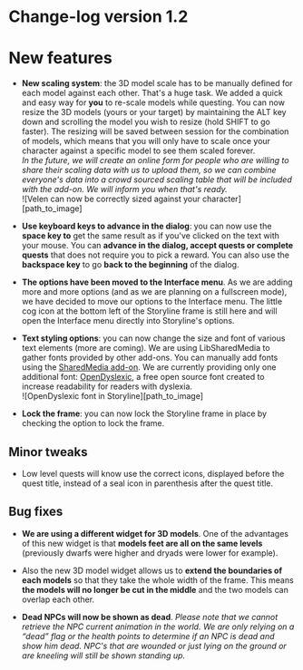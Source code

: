 # Change-log version 1.2

# New features

- **New scaling system**: the 3D model scale has to be manually defined for each model against each other. That's a huge task. We added a quick and easy way for **you** to re-scale models while questing. You can now resize the 3D models (yours or your target) by maintaining the ALT key down and scrolling the model you wish to resize (hold SHIFT to go faster). The resizing will be saved between session for the combination of models, which means that you will only have to scale once your character against a specific model to see them scaled forever.  
 _In the future, we will create an online form for people who are willing to share their scaling data with us to upload them, so we can combine everyone's data into a crowd sourced scaling table that will be included with the add-on. We will inform you when that's ready._  
![Velen can now be correctly sized against your character][path_to_image]

- **Use keyboard keys to advance in the dialog**: you can now use the **space key to** get the same result as if you've clicked on the text with your mouse. You can **advance in the dialog, accept quests or complete quests** that does not require you to pick a reward. You can also use the **backspace key** to go **back to the beginning** of the dialog.

- **The options have been moved to the Interface menu**. As we are adding more and more options (and as we are planning on a fullscreen mode), we have decided to move our options to the Interface menu. The little cog icon at the bottom left of the Storyline frame is still here and will open the Interface menu directly into Storyline's options.

- **Text styling options**: you can now change the size and font of various text elements (more are coming). We are using LibSharedMedia to gather fonts provided by other add-ons. You can manually add fonts using the [SharedMedia add-on](http://www.curse.com/addons/wow/sharedmedia). We are currently providing only one additional font: [OpenDyslexic](http://opendyslexic.org), a free open source font created to increase readability for readers with dyslexia.  
![OpenDyslexic font in Storyline][path_to_image]

- **Lock the frame**: you can now lock the Storyline frame in place by checking the option to lock the frame.

## Minor tweaks

- Low level quests will know use the correct icons, displayed before the quest title, instead of a seal icon in parenthesis after the quest title.

## Bug fixes

- **We are using a different widget for 3D models**. One of the advantages of this new widget is that **models feet are all on the same levels** (previously dwarfs were higher and dryads were lower for example).

- Also the new 3D model widget allows us to **extend the boundaries of each models** so that they take the whole width of the frame. This means **the models will no longer be cut in the middle** and the two models can overlap each other.

- **Dead NPCs will now be shown as dead**. _Please note that we cannot retrieve the NPC current animation in the world. We are only relying on a “dead” flag or the health points to determine if an NPC is dead and show him dead. NPC's that are wounded or just lying on the ground or are kneeling will still be shown standing up._